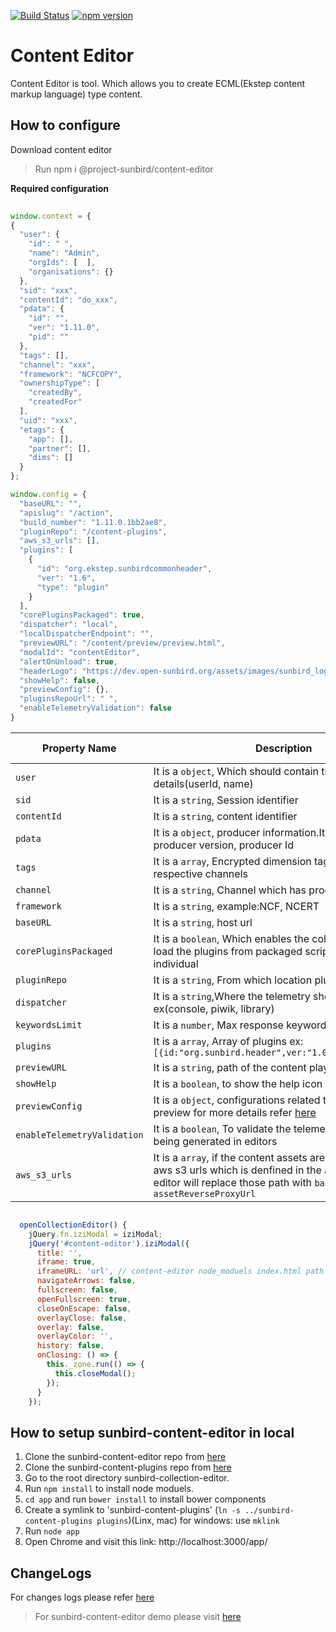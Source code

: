 [![Build Status](https://travis-ci.org/project-sunbird/sunbird-content-editor.svg?branch=master)](https://travis-ci.org/project-sunbird/sunbird-content-editor)
[![npm version](https://badge.fury.io/js/%40project-sunbird%2Fcontent-editor.svg)](https://badge.fury.io/js/%40project-sunbird%2Fcontent-editor)

# Content Editor
	
Content Editor is tool. Which allows you to create ECML(Ekstep content markup language) type content.
## How to configure
 Download content editor 

>Run npm i @project-sunbird/content-editor

**Required configuration**
	
```js
	
window.context = {
{
  "user": {
    "id": " ",
    "name": "Admin",
    "orgIds": [  ],
    "organisations": {}
  },
  "sid": "xxx",
  "contentId": "do_xxx",
  "pdata": {
    "id": "",
    "ver": "1.11.0",
    "pid": ""
  },
  "tags": [],
  "channel": "xxx",
  "framework": "NCFCOPY",
  "ownershipType": [
    "createdBy",
    "createdFor"
  ],
  "uid": "xxx",
  "etags": {
    "app": [],
    "partner": [],
    "dims": []
  }
};
```
```js
window.config = {
  "baseURL": "",
  "apislug": "/action",
  "build_number": "1.11.0.1bb2ae8",
  "pluginRepo": "/content-plugins",
  "aws_s3_urls": [],
  "plugins": [
    {
      "id": "org.ekstep.sunbirdcommonheader",
      "ver": "1.6",
      "type": "plugin"
    }
  ],
  "corePluginsPackaged": true,
  "dispatcher": "local",
  "localDispatcherEndpoint": "",
  "previewURL": "/content/preview/preview.html",
  "modalId": "contentEditor",
  "alertOnUnload": true,
  "headerLogo": "https://dev.open-sunbird.org/assets/images/sunbird_logo.png",
  "showHelp": false,
  "previewConfig": {},
  "pluginsRepoUrl": " ",
  "enableTelemetryValidation": false
}
```
| Property Name | Description | Default Value   |
| --- | --- | --- |
| `user` | It is a `object`, Which should contain the user details(userId, name)  | NA  |
| `sid` | It is a `string`, Session identifier  | NA  |
| `contentId ` | It is a `string`,  content identifier | NA  |
| `pdata ` | It is a `object`,  producer information.It can have producer version, producer Id | NA  |
| `tags ` | It is a `array`,  Encrypted dimension tags passed by respective channels| NA  |
| `channel ` | It is a `string`,  Channel which has produced the event| NA  |
| `framework ` | It is a `string`, example:NCF, NCERT| NA  |
| `baseURL ` | It is a `string`, host url| NA  |
| `corePluginsPackaged ` | It is a `boolean`, Which enables the collection-editor to load the plugins from packaged script rather than individual  | true  |
| `pluginRepo ` | It is a `string`, From which location plugins should load  | /plugins  |
| `dispatcher ` | It is a `string`,Where the telemetry should log ex(console, piwik, library) | console |
| `keywordsLimit ` | It is a `number`, Max response keyword size| 500 |
| `plugins ` | It is a `array`, Array of plugins ex:`[{id:"org.sunbird.header",ver:"1.0",type:"plugin"}]`| NA |
| `previewURL ` | It is a `string`, path of the content player preview | NA |
| `showHelp ` | It is a `boolean`, to show the help icon in the editor | false |
| `previewConfig ` | It is a `object`, configurations related to content player preview for more details refer [here](https://github.com/project-sunbird/sunbird-content-player) | false |
| `enableTelemetryValidation ` | It is a `boolean`, To validate the telemetry events which is being generated in editors | false |
| `aws_s3_urls ` | It is a `array`, if the content assets are referring any of aws s3 urls which is denfined in the `aws_s3_urls` then editor will replace those path with `baseURL + assetReverseProxyUrl` | NA |






```js

  openCollectionEditor() {
    jQuery.fn.iziModal = iziModal;
    jQuery('#content-editor').iziModal({
      title: '',
      iframe: true,
      iframeURL: 'url', // content-editor node_moduels index.html path
      navigateArrows: false,
      fullscreen: false,
      openFullscreen: true,
      closeOnEscape: false,
      overlayClose: false,
      overlay: false,
      overlayColor: '',
      history: false,
      onClosing: () => {
        this._zone.run(() => {
          this.closeModal();
        });
      }
    });
```
	

## How to setup sunbird-content-editor in local
1. Clone the sunbird-content-editor repo from [here](https://github.com/project-sunbird/sunbird-content-editor)
2. Clone the sunbird-content-plugins repo from [here](https://github.com/project-sunbird/sunbird-content-plugins) 
3. Go to the root directory sunbird-collection-editor.
4. Run `npm install` to install node moduels.
3. `cd app` and run `bower install` to install bower components
5. Create a symlink to 'sunbird-content-plugins' (`ln -s ../sunbird-content-plugins plugins`)(Linx, mac)
for windows: use `mklink`
6. Run `node app`
7. Open Chrome and visit this link: http://localhost:3000/app/


## ChangeLogs
   For changes logs please refer [here](https://github.com/project-sunbird/sunbird-content-editor/releases) 

  
 >For sunbird-content-editor demo please visit [here](https://staging.open-sunbird.org/workspace/content/create)   


